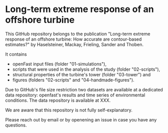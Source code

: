 # Long-term extreme response of an offshore turbine

This GitHub repository belongs to the publication "Long-term extreme response of an 
offshore turbine: How accurate are contour-based estimates?" by Haselsteiner, Mackay, 
Frieling, Sander and Thoben.

It contains 
 * openFast input files (folder "01-simulations"), 
 * scripts that were used in the analysis of the study (folder "02-scripts"), 
 * structural properties of the turbine's tower (folder "03-tower") and 
 * figures (folders "02-scripts" and "04-handmade-figures"). 

Due to GitHub's file size restriction two datasets are available at a dedicated 
data repository: openfast's results and time series of environmental conditions.
The data repository is available at XXX.

We are aware that this repository is not fully self-explanatory.

Please reach out by email or by openening an issue in case you have any questions.
